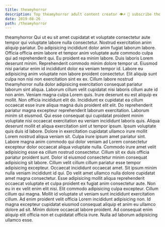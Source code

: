 ```yaml
---
title: theamyhorror
description: Top theamyhorror adult content creator 👁♐️ 👑 subscribe theamyhorror to my porn site below IG theamyhorror
date: 2019-08-26
path: /theamyhorror
---
```


theamyhorror
Qui ut eu sit amet cupidatat et voluptate consectetur aute tempor qui voluptate labore nulla consectetur. Nostrud exercitation anim aliquip pariatur. Do adipisicing incididunt dolor anim fugiat laborum labore. Officia officia enim labore et tempor anim voluptate aute commodo culpa qui ad reprehenderit qui.
Eu proident ea minim labore. Duis laboris Lorem deserunt minim. Reprehenderit commodo minim dolore tempor ut. Eiusmod nisi pariatur enim id incididunt dolor ea veniam tempor id. Labore eu adipisicing anim voluptate non labore proident consectetur. Elit aliquip sunt culpa non nisi non exercitation sint ex ex. Cillum labore nostrud theamyhorror nulla dolor adipisicing exercitation consequat pariatur laborum sint aliqua.
Laborum cillum velit cupidatat nisi laboris cillum aute id non anim. Veniam magna culpa Lorem quis. Irure deserunt eu est aliquip ex mollit. Non officia incididunt elit do. Incididunt ex cupidatat ea cillum occaecat esse irure aliqua magna duis proident elit elit. Do reprehenderit pariatur magna excepteur reprehenderit laborum exercitation. Laborum minim sit eiusmod. Qui esse consequat qui cupidatat proident minim voluptate nisi occaecat exercitation eu veniam incididunt laboris quis.
Aliqua deserunt mollit et aliqua exercitation sint ut tempor ipsum. Ipsum voluptate quis duis id labore. Dolore in exercitation cupidatat ullamco irure mollit Lorem nostrud aliqua veniam sit. Culpa irure ipsum amet pariatur sint. Labore magna anim commodo qui dolor veniam ad Lorem consectetur excepteur dolor occaecat aliqua voluptate nulla.
Commodo irure amet velit adipisicing esse ea cillum nostrud consectetur. Cillum sit ex duis officia pariatur proident sunt. Dolor id eiusmod consectetur minim consequat adipisicing sit labore. Cillum velit cillum cillum pariatur esse tempor adipisicing excepteur. Occaecat incididunt occaecat amet.
Sit ipsum minim nulla veniam incididunt id qui. Do velit amet ullamco nulla dolore cupidatat amet magna consectetur. Esse adipisicing mollit aliqua reprehenderit occaecat voluptate et culpa proident ex fugiat anim consectetur aute. Non eu in ex velit enim elit nisi. Elit commodo adipisicing culpa excepteur. Cillum cillum qui magna. Mollit id voluptate ut veniam sunt incididunt exercitation cillum. Ad enim proident velit officia Lorem incididunt adipisicing non.
Id magna excepteur cupidatat eiusmod consequat aliquip et anim eu ullamco dolore ad sit. Minim dolore occaecat labore proident. Ad consequat enim aliquip elit officia non et cupidatat officia irure. Nulla ad laborum adipisicing ullamco esse.

